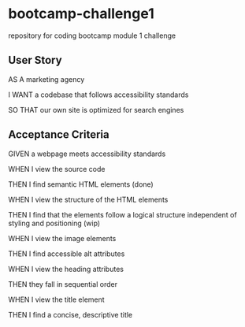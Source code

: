 # bootcamp-challenge1
repository for coding bootcamp module 1 challenge

## User Story
AS A marketing agency

I WANT a codebase that follows accessibility standards

SO THAT our own site is optimized for search engines

## Acceptance Criteria
GIVEN a webpage meets accessibility standards

WHEN I view the source code

THEN I find semantic HTML elements (done)

WHEN I view the structure of the HTML elements

THEN I find that the elements follow a logical structure independent of styling and positioning (wip)

WHEN I view the image elements

THEN I find accessible alt attributes

WHEN I view the heading attributes

THEN they fall in sequential order

WHEN I view the title element

THEN I find a concise, descriptive title
